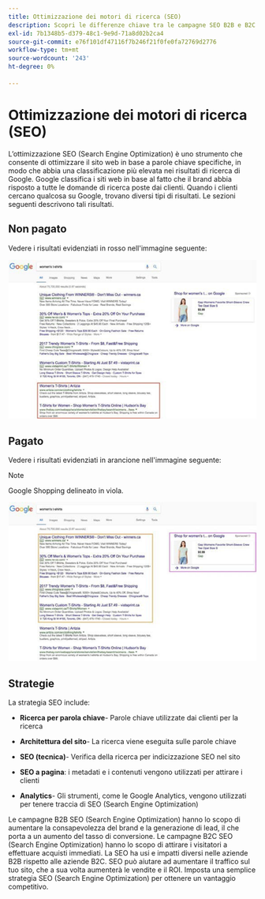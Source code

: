 ```yaml
---
title: Ottimizzazione dei motori di ricerca (SEO)
description: Scopri le differenze chiave tra le campagne SEO B2B e B2C.
exl-id: 7b1348b5-d379-48c1-9e9d-71a8d02b2ca4
source-git-commit: e76f101df47116f7b246f21f0fe0fa72769d2776
workflow-type: tm+mt
source-wordcount: '243'
ht-degree: 0%

---
```


# Ottimizzazione dei motori di ricerca (SEO)

L’ottimizzazione SEO (Search Engine Optimization) è uno strumento che consente di ottimizzare il sito web in base a parole chiave specifiche, in modo che abbia una classificazione più elevata nei risultati di ricerca di Google. Google classifica i siti web in base al fatto che il brand abbia risposto a tutte le domande di ricerca poste dai clienti. Quando i clienti cercano qualcosa su Google, trovano diversi tipi di risultati. Le sezioni seguenti descrivono tali risultati.

## Non pagato

Vedere i risultati evidenziati in rosso nell&#39;immagine seguente:

![Risultati di ricerca SEO Google non pagati](../../assets/playbooks/seo-unpaid.png)

## Pagato

Vedere i risultati evidenziati in arancione nell&#39;immagine seguente:

>[!NOTE]
>
>Google Shopping delineato in viola.

![Risultati di ricerca SEO Google a pagamento](../../assets/playbooks/seo-paid.png)

## Strategie

La strategia SEO include:

- **Ricerca per parola chiave**- Parole chiave utilizzate dai clienti per la ricerca

- **Architettura del sito**- La ricerca viene eseguita sulle parole chiave

- **SEO (tecnica)**- Verifica della ricerca per indicizzazione SEO nel sito

- **SEO a pagina**: i metadati e i contenuti vengono utilizzati per attirare i clienti

- **Analytics**- Gli strumenti, come le Google Analytics, vengono utilizzati per tenere traccia di SEO (Search Engine Optimization)

Le campagne B2B SEO (Search Engine Optimization) hanno lo scopo di aumentare la consapevolezza del brand e la generazione di lead, il che porta a un aumento del tasso di conversione. Le campagne B2C SEO (Search Engine Optimization) hanno lo scopo di attirare i visitatori a effettuare acquisti immediati. La SEO ha usi e impatti diversi nelle aziende B2B rispetto alle aziende B2C. SEO può aiutare ad aumentare il traffico sul tuo sito, che a sua volta aumenterà le vendite e il ROI. Imposta una semplice strategia SEO (Search Engine Optimization) per ottenere un vantaggio competitivo.
